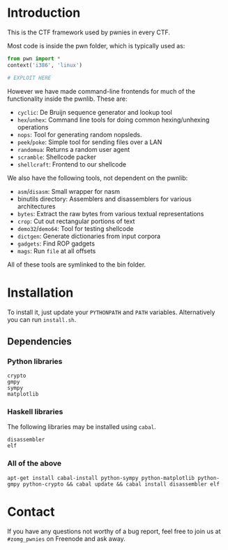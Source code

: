 # Introduction

This is the CTF framework used by pwnies in every CTF.

Most code is inside the pwn folder, which is typically used as:

```python
from pwn import *
context('i386', 'linux')

# EXPLOIT HERE
```

However we have made command-line frontends for much of the functionality
inside the pwnlib. These are:

* `cyclic`: De Bruijn sequence generator and lookup tool
* `hex`/`unhex`: Command line tools for doing common hexing/unhexing operations
* `nops`: Tool for generating random nopsleds.
* `peek`/`poke`: Simple tool for sending files over a LAN
* `randomua`: Returns a random user agent
* `scramble`: Shellcode packer
* `shellcraft`: Frontend to our shellcode

We also have the following tools, not dependent on the pwnlib:

* `asm`/`disasm`: Small wrapper for nasm
* binutils directory: Assemblers and disassemblers for various architectures
* `bytes`: Extract the raw bytes from various textual representations
* `crop`: Cut out rectangular portions of text
* `demo32`/`demo64`: Tool for testing shellcode
* `dictgen`: Generate dictionaries from input corpora
* `gadgets`: Find ROP gadgets
* `mags`: Run `file` at all offsets

All of these tools are symlinked to the bin folder.

# Installation
To install it, just update your `PYTHONPATH` and `PATH` variables. Alternatively
you can run `install.sh`.

## Dependencies

### Python libraries
```
crypto
gmpy
sympy
matplotlib
```

### Haskell libraries
The following libraries may be installed using `cabal`.

```
disassembler
elf
```

### All of the above
`apt-get install cabal-install python-sympy python-matplotlib
python-gmpy python-crypto && cabal
update && cabal install disassembler elf`

# Contact
If you have any questions not worthy of a bug report, feel free to join us
at `#zomg_pwnies` on Freenode and ask away.

